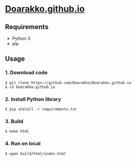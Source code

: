 # [Doarakko.github.io](https://doarakko.github.io)
## Requirements
- Python 3
- pip

## Usage
### 1. Download code
```
$ git clone https://github.com/Doarakko/Doarakko.github.io
$ cd Doarakko.github.io
```
### 2. Install Python library
```
$ pip install -r requirements.txt
```
### 3. Build
```
$ make html
```
### 4.  Run on local
```
$ open build/html/index.html
```
